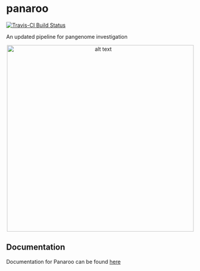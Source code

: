 # panaroo

[![Travis-CI Build Status](https://travis-ci.com/gtonkinhill/panaroo.svg?token=sFfw198f325BoK14Aor2&branch=master)](https://travis-ci.com/gtonkinhill/panaroo)

An updated pipeline for pangenome investigation

<p align="center">
<img src="https://github.com/gtonkinhill/panaroo/blob/master/panaroo.png" alt="alt text" width="500">
</p>

## Documentation

Documentation for Panaroo can be found [here](https://gtonkinhill.github.io/panaroo)
